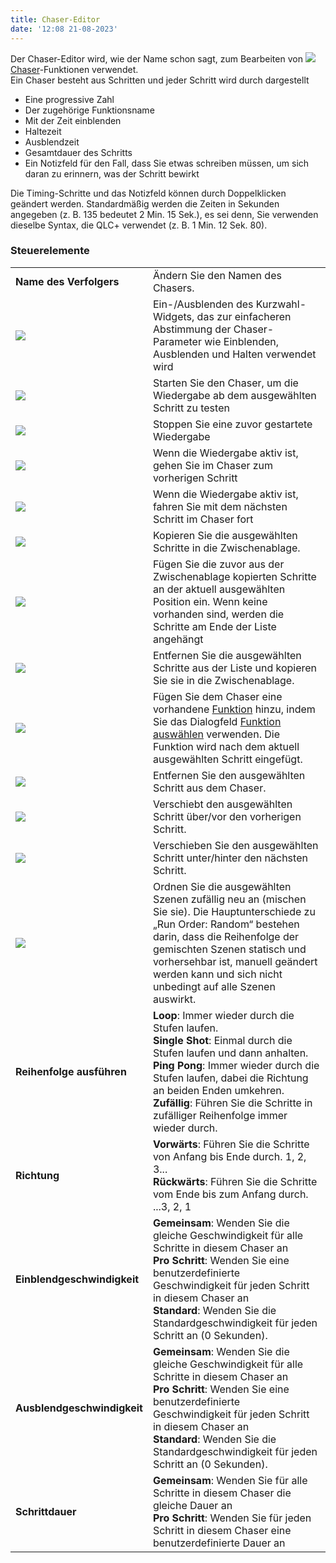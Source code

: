 ```yaml
---
title: Chaser-Editor
date: '12:08 21-08-2023'
---
```


Der Chaser-Editor wird, wie der Name schon sagt, zum Bearbeiten von ![](/basics/chaser.png) [Chaser](/basics/glossary-and-concepts#chaser)-Funktionen verwendet.  
Ein Chaser besteht aus Schritten und jeder Schritt wird durch dargestellt

* Eine progressive Zahl
* Der zugehörige Funktionsname
* Mit der Zeit einblenden
* Haltezeit
* Ausblendzeit
* Gesamtdauer des Schritts
* Ein Notizfeld für den Fall, dass Sie etwas schreiben müssen, um sich daran zu erinnern, was der Schritt bewirkt

Die Timing-Schritte und das Notizfeld können durch Doppelklicken geändert werden. Standardmäßig werden die Zeiten in Sekunden angegeben (z. B. 135 bedeutet 2 Min. 15 Sek.), es sei denn, Sie verwenden dieselbe Syntax, die QLC+ verwendet (z. B. 1 Min. 12 Sek. 80).

### Steuerelemente

|     |     |
| --- | --- |
| **Name des Verfolgers** | Ändern Sie den Namen des Chasers. |
| ![](/basics/speed.png) | Ein-/Ausblenden des Kurzwahl-Widgets, das zur einfacheren Abstimmung der Chaser-Parameter wie Einblenden, Ausblenden und Halten verwendet wird |
| ![](/basics/player_play.png) | Starten Sie den Chaser, um die Wiedergabe ab dem ausgewählten Schritt zu testen |
| ![](/basics/player_stop.png) | Stoppen Sie eine zuvor gestartete Wiedergabe |
| ![](/basics/back.png) | Wenn die Wiedergabe aktiv ist, gehen Sie im Chaser zum vorherigen Schritt |
| ![](/basics/forward.png) | Wenn die Wiedergabe aktiv ist, fahren Sie mit dem nächsten Schritt im Chaser fort |
| ![](/basics/editcopy.png) | Kopieren Sie die ausgewählten Schritte in die Zwischenablage. |
| ![](/basics/editpaste.png) | Fügen Sie die zuvor aus der Zwischenablage kopierten Schritte an der aktuell ausgewählten Position ein. Wenn keine vorhanden sind, werden die Schritte am Ende der Liste angehängt |
| ![](/basics/editcut.png) | Entfernen Sie die ausgewählten Schritte aus der Liste und kopieren Sie sie in die Zwischenablage. |
| ![](/basics/edit_add.png) | Fügen Sie dem Chaser eine vorhandene [Funktion](/basics/glossary-and-concepts#funktionen) hinzu, indem Sie das Dialogfeld [Funktion auswählen](../function-selection) verwenden. Die Funktion wird nach dem aktuell ausgewählten Schritt eingefügt. |
| ![](/basics/edit_remove.png) | Entfernen Sie den ausgewählten Schritt aus dem Chaser. |
| ![](/basics/up.png) | Verschiebt den ausgewählten Schritt über/vor den vorherigen Schritt. |
| ![](/basics/down.png) | Verschieben Sie den ausgewählten Schritt unter/hinter den nächsten Schritt. |
| ![](/basics/random.png) | Ordnen Sie die ausgewählten Szenen zufällig neu an (mischen Sie sie). Die Hauptunterschiede zu „Run Order: Random“ bestehen darin, dass die Reihenfolge der gemischten Szenen statisch und vorhersehbar ist, manuell geändert werden kann und sich nicht unbedingt auf alle Szenen auswirkt. |
| **Reihenfolge ausführen** | **Loop**: Immer wieder durch die Stufen laufen.<br>**Single Shot**: Einmal durch die Stufen laufen und dann anhalten.<br>**Ping Pong**: Immer wieder durch die Stufen laufen, dabei die Richtung an beiden Enden umkehren. <br>**Zufällig**: Führen Sie die Schritte in zufälliger Reihenfolge immer wieder durch. |
| **Richtung** | **Vorwärts**: Führen Sie die Schritte von Anfang bis Ende durch. 1, 2, 3...<br>**Rückwärts**: Führen Sie die Schritte vom Ende bis zum Anfang durch. ...3, 2, 1 |
| **Einblendgeschwindigkeit** | **Gemeinsam**: Wenden Sie die gleiche Geschwindigkeit für alle Schritte in diesem Chaser an<br>**Pro Schritt**: Wenden Sie eine benutzerdefinierte Geschwindigkeit für jeden Schritt in diesem Chaser an<br>**Standard**: Wenden Sie die Standardgeschwindigkeit für jeden Schritt an (0 Sekunden). |
| **Ausblendgeschwindigkeit** | **Gemeinsam**: Wenden Sie die gleiche Geschwindigkeit für alle Schritte in diesem Chaser an<br>**Pro Schritt**: Wenden Sie eine benutzerdefinierte Geschwindigkeit für jeden Schritt in diesem Chaser an<br>**Standard**: Wenden Sie die Standardgeschwindigkeit für jeden Schritt an (0 Sekunden). |
| **Schrittdauer** | **Gemeinsam**: Wenden Sie für alle Schritte in diesem Chaser die gleiche Dauer an<br>**Pro Schritt**: Wenden Sie für jeden Schritt in diesem Chaser eine benutzerdefinierte Dauer an |